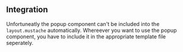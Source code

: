 ## Integration
Unfortuneatly the popup component can't be included into the `layout.mustache` automatically. Whereever you want to use the popup component, you have to include it in the appropriate template file seperately.